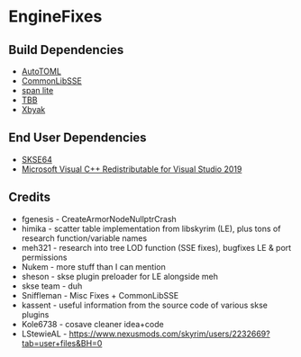 # EngineFixes

## Build Dependencies

* [AutoTOML](https://github.com/Ryan-rsm-McKenzie/AutoTOML)
* [CommonLibSSE](https://github.com/powerof3/CommonLibSSE)
* [span lite](https://github.com/martinmoene/span-lite)
* [TBB](https://github.com/oneapi-src/oneTBB)
* [Xbyak](https://github.com/herumi/xbyak)

## End User Dependencies

* [SKSE64](https://skse.silverlock.org/)
* [Microsoft Visual C++ Redistributable for Visual Studio 2019](https://support.microsoft.com/en-us/help/2977003/the-latest-supported-visual-c-downloads)

## Credits

* fgenesis - CreateArmorNodeNullptrCrash
* himika - scatter table implementation from libskyrim (LE), plus tons of research function/variable names
* meh321 - research into tree LOD function (SSE fixes), bugfixes LE & port permissions
* Nukem -  more stuff than I can mention
* sheson - skse plugin preloader for LE alongside meh
* skse team - duh
* Sniffleman - Misc Fixes + CommonLibSSE
* kassent - useful information from the source code of various skse plugins
* Kole6738 - cosave cleaner idea+code
* LStewieAL - https://www.nexusmods.com/skyrim/users/2232669?tab=user+files&BH=0
